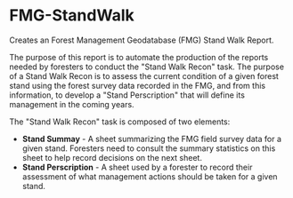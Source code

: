 # FMG-StandWalk
Creates an Forest Management Geodatabase (FMG) Stand Walk Report. 

The purpose of this report is to automate the production of the reports needed by foresters to conduct the "Stand Walk Recon" task. The purpose of a Stand Walk Recon is to assess the current condition of a given forest stand using the forest survey data recorded in the FMG, and from this information, to develop a "Stand Perscription" that will define its management in the coming years. 

The "Stand Walk Recon" task is composed of two elements:
* **Stand Summay** - A sheet summarizing the FMG field survey data for a given stand. Foresters need to consult the summary statistics on this sheet to help record decisions on the next sheet. 
* **Stand Perscription** - A sheet used by a forester to record their assessment of what management actions should be taken for a given stand. 